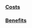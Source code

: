 ### [Costs](../../../src/csv/cluster_csv/costs.csv)
### [Benefits](../../../src/csv/cluster_csv/benefits.csv)
